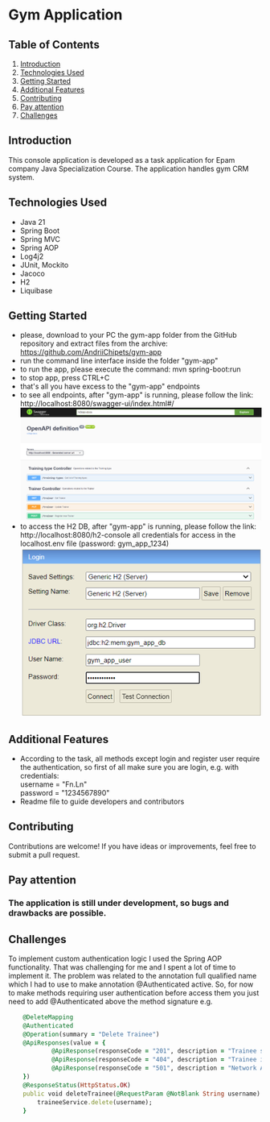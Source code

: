 # Gym Application

## Table of Contents

1. [Introduction](#introduction)
2. [Technologies Used](#technologies-used)
3. [Getting Started](#getting-started)
4. [Additional Features](#additional-features)
5. [Contributing](#contributing)
6. [Pay attention](#pay-attention)
7. [Challenges](#pay-attention)

## Introduction

This console application is developed as a task application for Epam company Java Specialization Course.
The application handles gym CRM system.

## Technologies Used

- Java 21
- Spring Boot
- Spring MVC
- Spring AOP
- Log4j2
- JUnit, Mockito
- Jacoco
- H2
- Liquibase

## Getting Started

- please, download to your PC the gym-app folder from the GitHub repository and extract files from the archive:  
  https://github.com/AndriiChipets/gym-app
- run the command line interface inside the folder "gym-app"
- to run the app, please execute the command: mvn spring-boot:run
- to stop app, press CTRL+C
- that's all you have excess to the "gym-app" endpoints
- to see all endpoints, after "gym-app" is running, please follow the link:  
  http://localhost:8080/swagger-ui/index.html#/
![img_5.png](readme-images/img_5.png)
- to access the H2 DB, after "gym-app" is running, please follow the link:  
  http://localhost:8080/h2-console
  all credentials for access in the localhost.env file (password: gym_app_1234)  
  ![img_4.png](readme-images/img_4.png)

## Additional Features

- According to the task, all methods except login and register user require the authentication,
  so first of all make sure you are login, e.g. with credentials:  
  username = "Fn.Ln"  
  password = "1234567890"  
- Readme file to guide developers and contributors

## Contributing

Contributions are welcome! If you have ideas or improvements, feel free to submit a pull request.

## Pay attention

### The application is still under development, so bugs and drawbacks are possible.

## Challenges

To implement custom authentication logic I used the Spring AOP functionality. 
That was challenging for me and I spent a lot of time to implement it.
The problem was related to the annotation full qualified name which I had to use 
to make annotation @Authenticated active.
So, for now to make methods requiring user authentication before access them
you just need to add @Authenticated above the method signature e.g.  
```ruby
    @DeleteMapping
    @Authenticated
    @Operation(summary = "Delete Trainee")
    @ApiResponses(value = {
            @ApiResponse(responseCode = "201", description = "Trainee successfully deleted"),
            @ApiResponse(responseCode = "404", description = "Trainee is not deleted"),
            @ApiResponse(responseCode = "501", description = "Network Authentication Required")
    })
    @ResponseStatus(HttpStatus.OK)
    public void deleteTrainee(@RequestParam @NotBlank String username) {
        traineeService.delete(username);
    }
```
